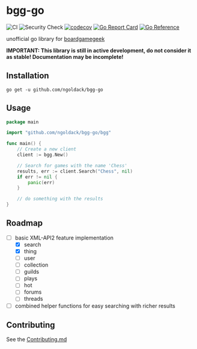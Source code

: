 # bgg-go

![CI](https://github.com/ngoldack/bgg-go/actions/workflows/ci.yaml/badge.svg)
![Security Check](https://github.com/ngoldack/bgg-go/actions/workflows/codeql.yaml/badge.svg)
[![codecov](https://codecov.io/github/ngoldack/bgg-go/branch/main/graph/badge.svg?token=59RN2REWTT)](https://codecov.io/github/ngoldack/bgg-go)
[![Go Report Card](https://goreportcard.com/badge/ngoldack/bgg-go)](https://goreportcard.com/report/github.com/ngoldack/bgg-go)
[![Go Reference](https://pkg.go.dev/badge/github.com/ngoldack/bgg-go.svg)](https://pkg.go.dev/github.com/ngoldack/bgg-go)

unofficial go library for [boardgamegeek](https://boardgamegeek.com)

**IMPORTANT: This library is still in active development, do not consider it as stable! Documentation may be incomplete!**

## Installation

```shell
go get -u github.com/ngoldack/bgg-go
```

## Usage

```go
package main

import "github.com/ngoldack/bgg-go/bgg"

func main() {
    // Create a new client
    client := bgg.New()

    // Search for games with the name 'Chess' 
    results, err := client.Search("Chess", nil)
    if err != nil {
        panic(err)
    }

    // do something with the results
}
```

## Roadmap

- [ ] basic XML-API2 feature implementation
  - [X] search
  - [X] thing
  - [ ] user
  - [ ] collection
  - [ ] guilds
  - [ ] plays
  - [ ] hot
  - [ ] forums
  - [ ] threads
- [ ] combined helper functions for easy searching with richer results

## Contributing

See the [Contributing.md](Contributing.md)